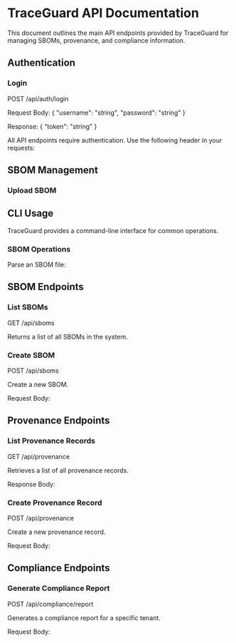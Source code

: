 # TraceGuard API Documentation

This document outlines the main API endpoints provided by TraceGuard for managing SBOMs, provenance, and compliance information.

## Authentication

### Login

POST /api/auth/login

Request Body:
{
  "username": "string",
  "password": "string"
}

Response:
{
  "token": "string"
}

All API endpoints require authentication. Use the following header in your requests:

## SBOM Management

### Upload SBOM

## CLI Usage

TraceGuard provides a command-line interface for common operations.

### SBOM Operations

Parse an SBOM file:

## SBOM Endpoints

### List SBOMs

GET /api/sboms

Returns a list of all SBOMs in the system.

### Create SBOM

POST /api/sboms

Create a new SBOM.

Request Body:

## Provenance Endpoints

### List Provenance Records

GET /api/provenance

Retrieves a list of all provenance records.

Response Body:

### Create Provenance Record

POST /api/provenance

Create a new provenance record.

Request Body:

## Compliance Endpoints

### Generate Compliance Report

POST /api/compliance/report

Generates a compliance report for a specific tenant.

Request Body: